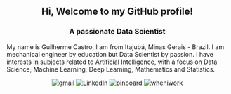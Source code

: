 <h2 align="center">Hi, Welcome to my GitHub profile!</h2>
<h3 align="center">A passionate Data Scientist</h3>
<p> 
My name is Guilherme Castro, I am from Itajubá, Minas Gerais - Brazil. I am mechanical engineer by education but Data Scientist by passion. I have interests in subjects related to Artificial Intelligence, with a focus on Data Science, Machine Learning, Deep Learning, Mathematics and Statistics.
</p>
<p align="center">
  
  <a href='mailto:guilherme.castrorl@gmail.com?subject=MessageTitle&amp;body=Message Content' target="_blank">
    <img alt='gmail' src='https://img.shields.io/badge/gmail-100000?style=for-the-badge&logo=gmail&logoColor=FA1515&labelColor=FFFFFF&color=8C7E7E'/>
  </a>
  
  <a href='https://www.linkedin.com/in/guilherme-castrorl/' target="_blank">
    <img alt='LinkedIn' src='https://img.shields.io/badge/linkedin-100000?style=for-the-badge&logo=LinkedIn&logoColor=white&labelColor=4D86FF&color=8C7E7E'/>
  </a>

  <a href='https://guicastrorl.github.io/online-cv-pt/' target="_blank">
    <img alt='pinboard' src='https://img.shields.io/badge/curriculum-100000?style=for-the-badge&logo=pinboard&logoColor=white&labelColor=black&color=8C7E7E'/>
  </a>
  
  <a href='https://guicastrorl.github.io/online-cv-pt/#personal-project' target="_blank">
    <img alt='wheniwork' src='https://img.shields.io/badge/portfolio-100000?style=for-the-badge&logo=wheniwork&logoColor=FFFFFF&labelColor=000000&color=8C7E7E'/>
  </a>
  
</p>


